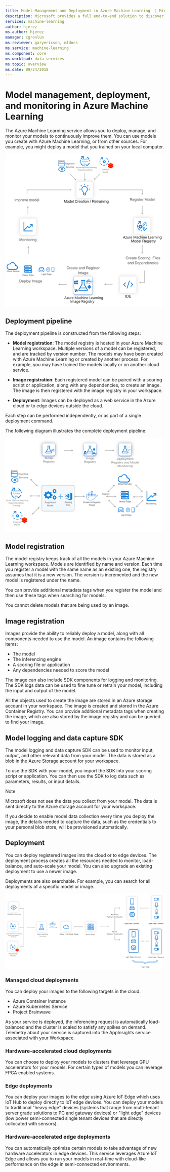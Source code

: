 ```yaml
---
title: Model Management and Deployment in Azure Machine Learning  | Microsoft Docs
description: Microsoft provides a full end-to-end solution to discover, manage, deploy, and monitor your machine learning models. 
services: machine-learning
author: hjerez
ms.author: hjerez
manager: cgronlun
ms.reviewer: garyericson, mldocs
ms.service: machine-learning
ms.component: core
ms.workload: data-services
ms.topic: overview
ms.date: 09/24/2018
---
```


# Model management, deployment, and monitoring in Azure Machine Learning

The Azure Machine Learning service allows you to deploy, manage, and monitor your models to continuously improve them. You can use models you create with Azure Machine Learning, or from other sources. For example, you might deploy a model that you trained on your local computer.

[ ![Azure Machine Learning CI/CD cycle](media/concept-model-management-and-deployment/model-ci-cd.png) ](media/concept-model-management-and-deployment/model-ci-cd.png#lightbox)

## Deployment pipeline

The deployment pipeline is constructed from the following steps:

* __Model registration__: The model registry is hosted in your Azure Machine Learning workspace. Multiple versions of a model can be registered, and are tracked by version number. The models may have been created with Azure Machine Learning or created by another process. For example, you may have trained the models locally or on another cloud service.

* __Image registration__: Each registered model can be paired with a scoring script or application, along with any dependencies, to create an image. The image is then registered with the image registry in your workspace.

* __Deployment__: Images can be deployed as a web service in the Azure cloud or to edge devices outside the cloud.

Each step can be performed independently, or as part of a single deployment command. 

<!--
You can read more about the single deployment commands and using continuous integration and continuous deployment (CI/CD) tools with our services in the [Azure ML CI/CD reference](link to the CI/CD document).
-->

The following diagram illustrates the complete deployment pipeline:

[ ![Deployment pipeline](media/concept-model-management-and-deployment/deployment-pipeline.png) ](media/concept-model-management-and-deployment/deployment-pipeline.png#lightbox)

## Model registration

The model registry keeps track of all the models in your Azure Machine Learning workspace.
Models are identified by name and version. Each time you register a model with the same name as an existing one, the registry assumes that it is a new version. The version is incremented and the new model is registered under the name.

You can provide additional metadata tags when you register the model and then use these tags when searching for models.

You cannot delete models that are being used by an image.

<!--
For more information on using the model registry, see the model registry operations reference. (LINK?)
-->

## Image registration

Images provide the ability to reliably deploy a model, along with all components needed to use the model. An image contains the following items:

* The model
* The inferencing engine
* A scoring file or application
* Any dependencies needed to score the model

The image can also include SDK components for logging and monitoring. The SDK logs data can be used to fine tune or retrain your model, including the input and output of the model.

All the objects used to create the image are stored in an Azure storage account in your workspace. The image is created and stored in the Azure Container Registry. You can provide additional metadata tags when creating the image, which are also stored by the image registry and can be queried to find your image.

<!--
For more information on image creation and registration, see the image creation and registration operation reference. (LINK?)
-->

## Model logging and data capture SDK

The model logging and data capture SDK can be used to monitor input, output, and other relevant data from your model. The data is stored as a blob in the Azure Storage account for your workspace.

To use the SDK with your model, you import the SDK into your scoring script or application. You can then use the SDK to log data such as parameters, results, or input details.

> [!NOTE]
> Microsoft does not see the data you collect from your model. The data is sent directly to the Azure storage account for your workspace.

If you decide to enable model data collection every time you deploy the image, the details needed to capture the data, such as the credentials to your personal blob store, will be provisioned automatically.

<!--
For more information on the SDK, see the model data logging and data collection SDK reference.
-->

## Deployment

You can deploy registered images into the cloud or to edge devices. The deployment process creates all the resources needed to monitor, load-balance, and auto-scale your model. You can also upgrade an existing deployment to use a newer image.

Deployments are also searchable. For example, you can search for all deployments of a specific model or image.

[ ![Inferencing targets](media/concept-model-management-and-deployment/inferencing-targets.png) ](media/concept-model-management-and-deployment/inferencing-targets.png#lightbox)

### Managed cloud deployments

You can deploy your images to the following targets in the cloud:

* Azure Container Instance
* Azure Kubernetes Service
* Project Brainwave

As your service is deployed, the inferencing request is automatically load-balanced and the cluster is scaled to satisfy any spikes on demand. Telemetry about your service is captured into the AppInsights service associated with your Workspace.

<!-- For more information about how to deploy your models to the cloud, see [Cloud deployment to ACI and AKS](link to Raymond articles).
-->

### Hardware-accelerated cloud deployments

You can choose to deploy your models to clusters that leverage GPU accelerators for your models. For certain types of models you can leverage FPGA enabled systems.

<!--
For more information about hardware accelerated cloud deployments, see [Hardware accelerated cloud deployments](Link to Ted's article that should not only focus on FPGA but also cover GPU).
-->

### Edge deployments

You can deploy your images to the edge using Azure IoT Edge which uses IoT Hub to deploy directly to IoT edge devices.
You can deploy your models to traditional "heavy edge" devices (systems that range from multi-tenant server grade solutions to PC and gateway devices) or "light edge" devices (low power semi-connected single tenant devices that are directly collocated with sensors).

<!--
For more information on how to deploy to IoT devices, see [Deploying models to the edge using IoT edge](link to Shivani's article).
-->

### Hardware-accelerated edge deployments

You can automatically optimize certain models to take advantage of new hardware accelerators in edge devices. This service leverages Azure IoT Edge and allows you to run your models in real-time with cloud-like performance on the edge in semi-connected environments.

<!--
For more information about this functionality, see [Hardware accelerated Edge model deployments and the Vision AI devkit](link to article by Henry).
-->
